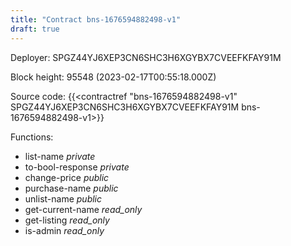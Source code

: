 ```yaml
---
title: "Contract bns-1676594882498-v1"
draft: true
---
```

Deployer: SPGZ44YJ6XEP3CN6SHC3H6XGYBX7CVEEFKFAY91M


 



Block height: 95548 (2023-02-17T00:55:18.000Z)

Source code: {{<contractref "bns-1676594882498-v1" SPGZ44YJ6XEP3CN6SHC3H6XGYBX7CVEEFKFAY91M bns-1676594882498-v1>}}

Functions:

* list-name _private_
* to-bool-response _private_
* change-price _public_
* purchase-name _public_
* unlist-name _public_
* get-current-name _read_only_
* get-listing _read_only_
* is-admin _read_only_
